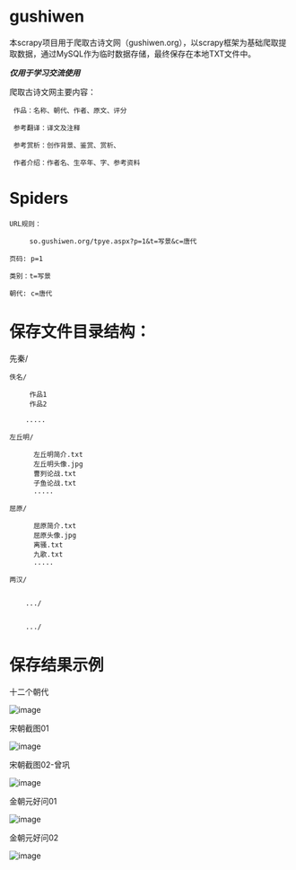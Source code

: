 
gushiwen
========

本scrapy项目用于爬取古诗文网（gushiwen.org），以scrapy框架为基础爬取提取数据，通过MySQL作为临时数据存储，最终保存在本地TXT文件中。

***仅用于学习交流使用***



爬取古诗文网主要内容：

     作品：名称、朝代、作者、原文、评分
     
     参考翻译：译文及注释
     
     参考赏析：创作背景、鉴赏、赏析、
     
     作者介绍：作者名、生卒年、字、参考资料
     



Spiders
=========


    URL规则：
    
         so.gushiwen.org/tpye.aspx?p=1&t=写景&c=唐代
         
    页码: p=1
    
    类别：t=写景
    
    朝代: c=唐代









保存文件目录结构：
=========

先秦/
        

    佚名/
    
	     作品1
	     作品2
		
		.....
		
	左丘明/
	
	      左丘明简介.txt
	      左丘明头像.jpg
	      曹刿论战.txt
	      子鱼论战.txt
	      .....
		  
	屈原/
	  
	      屈原简介.txt
	      屈原头像.jpg
	      离骚.txt
	      九歌.txt
	      .....
	    
    两汉/
    

        .../
	   

        .../
    
# 保存结果示例
十二个朝代

![image](https://github.com/PChief/GushiwenSpider/blob/master/imgs/%E5%8D%81%E4%BA%8C%E6%9C%9D%E7%9B%AE%E5%BD%95%E7%BB%93%E6%9E%84.png)

宋朝截图01

![image](https://github.com/PChief/GushiwenSpider/blob/master/imgs/%E5%AE%8B%E6%9C%9D%E6%88%AA%E5%9B%BE01.png)
    
 
   
宋朝截图02-曾巩

![image](https://github.com/PChief/GushiwenSpider/blob/master/imgs/%E5%AE%8B%E6%9C%9D%E6%88%AA%E5%9B%BE02-%E6%9B%BE%E5%B7%A9.png)

金朝元好问01

![image](https://github.com/PChief/GushiwenSpider/blob/master/imgs/%E9%87%91%E6%9C%9D%E5%85%83%E5%A5%BD%E9%97%AE01.png)

金朝元好问02

![image](https://github.com/PChief/GushiwenSpider/blob/master/imgs/%E9%87%91%E6%9C%9D%E5%85%83%E5%A5%BD%E9%97%AE02.png)  
    
